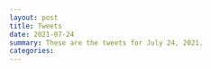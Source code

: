 ```yaml
---
layout: post
title: Tweets
date: 2021-07-24
summary: These are the tweets for July 24, 2021.
categories:
---
```


